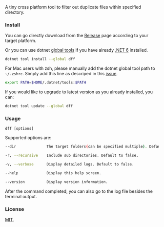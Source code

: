 A tiny cross platform tool to filter out duplicate files within specified directory. 

### Install

You can go directly download from the [Release](https://github.com/JerryBian/dff/releases) page according to your target platform.

Or you can use dotnet [global tools](https://www.nuget.org/packages/dff/) if you have already [.NET 6](https://dotnet.microsoft.com/download) installed.

```sh
dotnet tool install --global dff
```
For Mac users with zsh, please manually add the dotnet global tool path to `~/.zshrc`. Simply add this line as descriped in this [issue](https://github.com/dotnet/sdk/issues/9415#issuecomment-406915716).

```sh
export PATH=$HOME/.dotnet/tools:$PATH
```

If you would like to upgrade to latest version as you already installed, you can:

```sh
dotnet tool update --global dff
```

### Usage

`dff [options]`

Supported options are:

```sh
--dir              The target folders(can be specified multiple). Default to current folder.

-r, --recursive    Include sub directories. Default to false.

-v, --verbose      Display detailed logs. Default to false.

--help             Display this help screen.

--version          Display version information.
```

After the command completed, you can also go to the log file besides the terminal output.

### License

[MIT](./LICENSE).